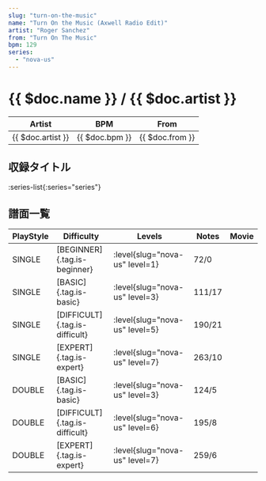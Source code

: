 ```yaml
---
slug: "turn-on-the-music"
name: "Turn On the Music (Axwell Radio Edit)"
artist: "Roger Sanchez"
from: "Turn On The Music"
bpm: 129
series:
  - "nova-us"
---
```


# {{ $doc.name }} / {{ $doc.artist }}

|Artist|BPM|From|
|------|---|----|
|{{ $doc.artist }}|{{ $doc.bpm }}|{{ $doc.from }}|

## 収録タイトル

:series-list{:series="series"}

## 譜面一覧

|PlayStyle|Difficulty|Levels|Notes|Movie|
|---------|----------|------|-----|-----|
|SINGLE|[BEGINNER]{.tag.is-beginner}|<div class="field is-grouped is-grouped-multiline">:level{slug="nova-us" level=1}</div>|72/0||
|SINGLE|[BASIC]{.tag.is-basic}|<div class="field is-grouped is-grouped-multiline">:level{slug="nova-us" level=3}</div>|111/17||
|SINGLE|[DIFFICULT]{.tag.is-difficult}|<div class="field is-grouped is-grouped-multiline">:level{slug="nova-us" level=5}</div>|190/21||
|SINGLE|[EXPERT]{.tag.is-expert}|<div class="field is-grouped is-grouped-multiline">:level{slug="nova-us" level=7}</div>|263/10||
|DOUBLE|[BASIC]{.tag.is-basic}|<div class="field is-grouped is-grouped-multiline">:level{slug="nova-us" level=3}</div>|124/5||
|DOUBLE|[DIFFICULT]{.tag.is-difficult}|<div class="field is-grouped is-grouped-multiline">:level{slug="nova-us" level=6}</div>|195/8||
|DOUBLE|[EXPERT]{.tag.is-expert}|<div class="field is-grouped is-grouped-multiline">:level{slug="nova-us" level=7}</div>|259/6||
